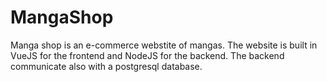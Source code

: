 # MangaShop
Manga shop is an e-commerce webstite of mangas.
The website is built in VueJS for the frontend and NodeJS for the backend. The backend communicate also with a postgresql database.
